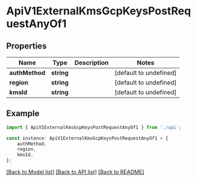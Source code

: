 # ApiV1ExternalKmsGcpKeysPostRequestAnyOf1


## Properties

Name | Type | Description | Notes
------------ | ------------- | ------------- | -------------
**authMethod** | **string** |  | [default to undefined]
**region** | **string** |  | [default to undefined]
**kmsId** | **string** |  | [default to undefined]

## Example

```typescript
import { ApiV1ExternalKmsGcpKeysPostRequestAnyOf1 } from './api';

const instance: ApiV1ExternalKmsGcpKeysPostRequestAnyOf1 = {
    authMethod,
    region,
    kmsId,
};
```

[[Back to Model list]](../README.md#documentation-for-models) [[Back to API list]](../README.md#documentation-for-api-endpoints) [[Back to README]](../README.md)
